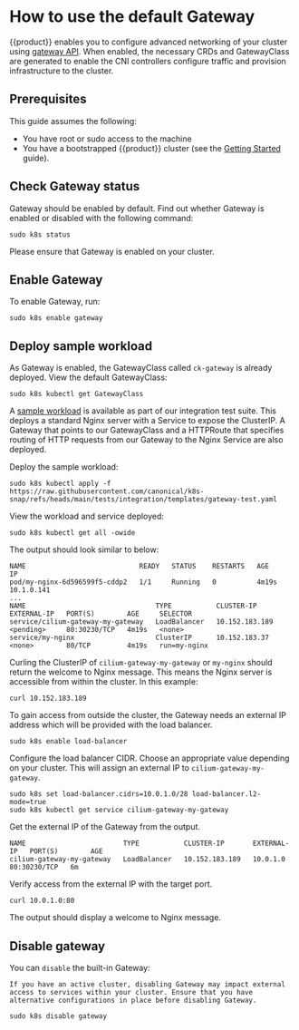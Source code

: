 # How to use the default Gateway

{{product}} enables you to configure advanced networking of your cluster using
[gateway API]. When enabled, the necessary CRDs and GatewayClass are generated
to enable the CNI controllers configure traffic and provision infrastructure to
the cluster.

## Prerequisites

This guide assumes the following:

- You have root or sudo access to the machine
- You have a bootstrapped {{product}} cluster (see the
[Getting Started][getting-started-guide] guide).

## Check Gateway status

Gateway should be enabled by default. Find out whether Gateway is enabled or
disabled with the following command:

```
sudo k8s status
```

Please ensure that Gateway is enabled on your cluster.

## Enable Gateway

To enable Gateway, run:

```
sudo k8s enable gateway
```

## Deploy sample workload

As Gateway is enabled, the GatewayClass called `ck-gateway` is already
deployed. View the default GatewayClass:

```
sudo k8s kubectl get GatewayClass
```

A [sample workload] is available as part of our integration test
suite. This deploys a standard Nginx server with a Service to expose the
ClusterIP. A Gateway that points to our GatewayClass and a HTTPRoute that
specifies routing of HTTP requests from our Gateway to the Nginx Service
are also deployed.

Deploy the sample workload:

```
sudo k8s kubectl apply -f https://raw.githubusercontent.com/canonical/k8s-snap/refs/heads/main/tests/integration/templates/gateway-test.yaml
```

View the workload and service deployed:

```
sudo k8s kubectl get all -owide
```

The output should look similar to below:

```
NAME                            READY   STATUS    RESTARTS   AGE     IP
pod/my-nginx-6d596599f5-cddp2   1/1     Running   0          4m19s   10.1.0.141
...
NAME                                TYPE           CLUSTER-IP       EXTERNAL-IP   PORT(S)        AGE     SELECTOR
service/cilium-gateway-my-gateway   LoadBalancer   10.152.183.189   <pending>     80:30230/TCP   4m19s   <none>
service/my-nginx                    ClusterIP      10.152.183.37    <none>        80/TCP         4m19s   run=my-nginx
```

Curling the ClusterIP of `cilium-gateway-my-gateway` or `my-nginx` 
should return the welcome to Nginx message. This means the Nginx 
server is accessible from within the cluster. In this example:

```
curl 10.152.183.189
```

To gain access from outside the cluster, the Gateway needs an 
external IP address which will be provided with the load balancer.

```
sudo k8s enable load-balancer
```

Configure the load balancer CIDR. Choose an appropriate value 
depending on your cluster.
This will assign an external IP to `cilium-gateway-my-gateway`.

```
sudo k8s set load-balancer.cidrs=10.0.1.0/28 load-balancer.l2-mode=true
sudo k8s kubectl get service cilium-gateway-my-gateway
```
Get the external IP of the Gateway from the output.

```
NAME                        TYPE           CLUSTER-IP       EXTERNAL-IP   PORT(S)        AGE
cilium-gateway-my-gateway   LoadBalancer   10.152.183.189   10.0.1.0      80:30230/TCP   6m
```

Verify access from the external IP with the target port.

```
curl 10.0.1.0:80
```

The output should display a welcome to Nginx message.

## Disable gateway

You can `disable` the built-in Gateway:

``` {warning}
If you have an active cluster, disabling Gateway may impact external access to services within your cluster. Ensure that you have alternative configurations in place before disabling Gateway.
```

```
sudo k8s disable gateway
```
<!-- LINKS -->
[gateway API]:https://gateway-api.sigs.k8s.io/
[getting-started-guide]: ../../tutorial/getting-started
[kubectl-guide]: ../../tutorial/kubectl
[sample workload]: https://raw.githubusercontent.com/canonical/k8s-snap/refs/heads/main/tests/integration/templates/gateway-test.yaml
